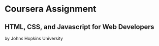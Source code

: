 # Coursera Assignment

## HTML, CSS, and Javascript for Web Developers
by Johns Hopkins University




